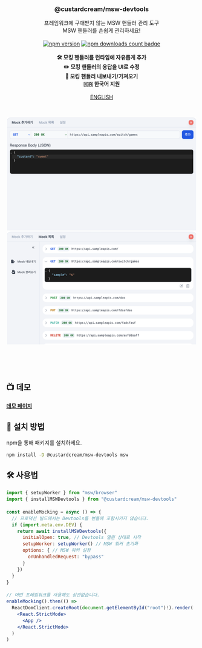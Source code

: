 <div align="center">
  <h3 align="center">@custardcream/msw-devtools</h3>

  <p align="center">
    <bold>프레임워크에 구애받지 않는 MSW 핸들러 관리 도구</bold>
    <br />
    <span>MSW 핸들러를 손쉽게 관리하세요!</span>
    <br />
    <br />
    <a href="https://www.npmjs.com/package/@custardcream/msw-devtools"><img src="https://badge.fury.io/js/@custardcream%2Fmsw-devtools.svg" alt="npm version" height="20"></a>
    <a href='https://www.npmjs.com/package/@custardcream/msw-devtools'><img src='https://img.shields.io/npm/dt/@custardcream/msw-devtools' alt='npm downloads count badge' height='20'/></a>
    <br />
    <br />
    <strong>🛠 모킹 핸들러를 런타임에 자유롭게 추가</strong>
    <br />
    <strong>✏️ 모킹 핸들러의 응답을 UI로 수정</strong>
    <br />
    <strong>🔄 모킹 핸들러 내보내기/가져오기</strong>
    <br />
    <strong>🇰🇷 한국어 지원</strong>
    <br />
    <br />
    <a href="../README.md">ENGLISH</a>
  </p>
</div>

<br />

<p align="center">
  <img width="500" src="./image1.ko.png">
  <img width="500" src="./image2.ko.png">
</p>

<br />
<br />
<br />

## 📺 데모

**[데모 페이지](https://msw-devtools.vercel.app/)**

## 🚀 설치 방법

npm을 통해 패키지를 설치하세요.

```bash
npm install -D @custardcream/msw-devtools msw
```

## 🛠 사용법

```jsx
import { setupWorker } from "msw/browser"
import { installMSWDevtools } from "@custardcream/msw-devtools"

const enableMocking = async () => {
  // 프로덕션 빌드에서는 Devtools를 번들에 포함시키지 않습니다.
  if (import.meta.env.DEV) {
    return await installMSWDevtools({
      initialOpen: true, // Devtools 열린 상태로 시작
      setupWorker: setupWorker() // MSW 워커 초기화
      options: { // MSW 워커 설정
        onUnhandledRequest: "bypass"
      }
    })
  }
}

// 어떤 프레임워크를 사용해도 상관없습니다.
enableMocking().then(() =>
  ReactDomClient.createRoot(document.getElementById("root")!).render(
    <React.StrictMode>
      <App />
    </React.StrictMode>
  )
)
```
